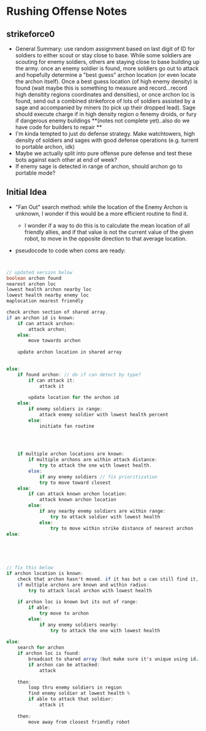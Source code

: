 # Rushing Offense Notes

## strikeforce0

* General Summary: use random assignment based on last digit of ID for soldiers to either scout or stay close to base. While some soldiers are scouting for enemy soldiers, others are staying close to base building up the army. once an enemy soldier is found, more soldiers go out to attack and hopefully determine a "best guess" archon location (or even locate the archon itself). Once a best guess location (of high enemy density) is found (wait maybe this is something to measure and record...record high densitity regions coordinates and densities), or once archon loc is found, send out a combined strikeforce of lots of soldiers assisted by a sage and accompanied by miners (to pick up their dropped lead). Sage should execute charge if in high density region o fenemy droids, or fury if dangerous enemy buildings **(notes not complete yet)..also do we have code for builders to repair **
* I'm kinda tempted to just do defense strategy. Make watchtowers, high density of soldiers and sages with good defense operations (e.g. turrent to portable archon, idk)
* Maybe we actually split into pure offense pure defense and test these bots against each other at end of week? 
* If enemy sage is detected in range of archon, should archon go to portable mode? 

## Initial Idea
* "Fan Out" search method: while the location of the Enemy Archon is unknown, I wonder if this would be a more efficient routine to find it. 
    * I wonder if a way to do this is to calculate the mean location of all friendly allies, and if that value is not the current value of the given robot, to move in the opposite direction to that average location. 

* pseudocode to code when coms are ready: 
```java


// updated version below 
boolean archon found
nearest archon loc 
lowest health archon nearby loc
lowest health nearby enemy loc
maplocation nearest friendly

check archon section of shared array. 
if an archon id is known: 
    if can attack archon: 
        attack archon; 
    else: 
        move towards archon
    
    update archon location in shared array
    

else:
    if found archon: // do if can detect by type? 
        if can attack it: 
            attack it
            
        update location for the archon id
    else: 
        if enemy soldiers in range: 
            attack enemy soldier with lowest health percent
        else: 
            initiate fan routine 
   
   


    if multiple archon locations are known: 
        if multiple archons are within attack distance: 
            try to attack the one with lowest health. 
        else: 
            if any enemy soldiers // fix prioritization 
            try to move toward closest 
    else: 
        if can attack known archon location: 
            attack known archon location
        else: 
            if any nearby enemy soldiers are within range: 
                try to attack soldier with lowest health 
            else: 
                try to move within strike distance of nearest archon
else: 
    
            
          


// fix this below 
if archon location is known: 
    check that archon hasn't moved. if it has but u can still find it, update shared array. 
    if multiple archons are known and within radius: 
        try to attack local archon with lowest health
    
    if archon loc is known but its out of range: 
        if able: 
            try move to archon
        else:  
            if any enemy soldiers nearby: 
                try to attack the one with lowest health
      
else: 
    search for archon
    if archon loc is found: 
        broadcast to shared array (but make sure it's unique using id...see if it moved)
        if archon can be attacked: 
            attack 
   
    then: 
        loop thru enemy soldiers in region
        find enemy soldier at lowest health % 
        if able to attack that soldier: 
            attack it 
   
    then: 
        move away from closest friendly robot
```
